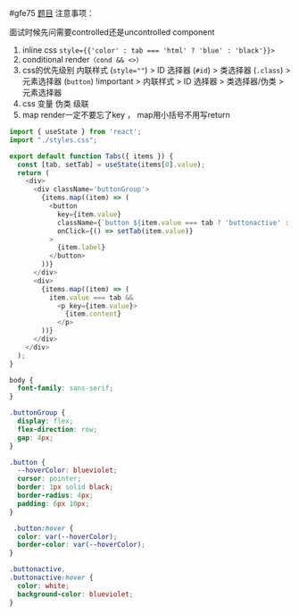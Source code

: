 #gfe75 
[题目](https://www.greatfrontend.com/interviews/study/gfe75/questions/user-interface/tabs)
注意事项：

面试时候先问需要controlled还是uncontrolled component

1. inline css `style={{'color' : tab === 'html' ? 'blue' : 'black'}}>`
2. conditional render`（cond && <>）`
3. css的优先级别  内联样式 (`style=""`) > ID 选择器 (`#id`) > 类选择器 (`.class`) > 元素选择器 (`button`)  !important > 内联样式 > ID 选择器 > 类选择器/伪类 > 元素选择器
4. css 变量 伪类 级联
5.  map render一定不要忘了key ， map用小括号不用写return

``` javascript
import { useState } from 'react';
import "./styles.css";

export default function Tabs({ items }) {
  const [tab, setTab] = useState(items[0].value);
  return (
    <div>
      <div className='buttonGroup'>
        {items.map((item) => (
          <button 
            key={item.value} 
            className={`button ${item.value === tab ? 'buttonactive' : 'button'}`}
            onClick={() => setTab(item.value)}
          >
            {item.label}
          </button>
        ))}
      </div>
      <div>
        {items.map((item) => (
          item.value === tab && 
            <p key={item.value}>
              {item.content}
            </p>
        ))}
      </div>
    </div>
  );
}
```

``` css
body {
  font-family: sans-serif;
}

.buttonGroup {
  display: flex;
  flex-direction: row;
  gap: 4px;
}

.button {
  --hoverColor: blueviolet;
  cursor: pointer;
  border: 1px solid black;
  border-radius: 4px;
  padding: 6px 10px;
}

 .button:hover {
  color: var(--hoverColor);
  border-color: var(--hoverColor);
}

.buttonactive,
.buttonactive:hover {
  color: white;
  background-color: blueviolet;
} 

```
